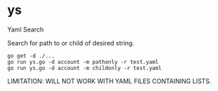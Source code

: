 # ys
Yaml Search

Search for path to or child of desired string.

```
go get -d ./...
go run ys.go -d account -m pathonly -r test.yaml 
go run ys.go -d account -m childonly -r test.yaml 
```

LIMITATION: WILL NOT WORK WITH YAML FILES CONTAINING LISTS.
